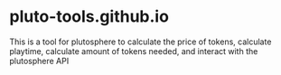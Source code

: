 # pluto-tools.github.io

This is a tool for plutosphere to calculate the price of tokens, calculate playtime, calculate amount of tokens needed, and interact with the plutosphere API 
